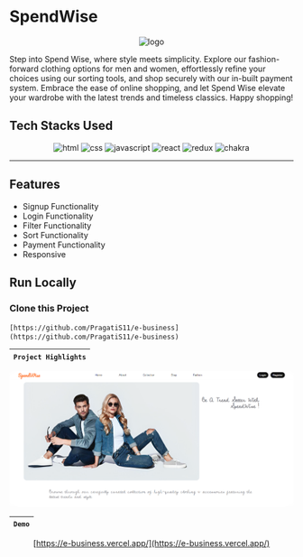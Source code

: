 # SpendWise

<div align="center"  width="55" height="55">
  <img src="https://github.com/audacity07/puny-potato-4945/blob/master/spend-wise/public/website_logo.PNG" alt="logo" width="240" height="120"/>
</div>

Step into Spend Wise, where style meets simplicity. Explore our fashion-forward clothing options for men and women, effortlessly refine your choices using our sorting tools, and shop securely with our in-built payment system. Embrace the ease of online shopping, and let Spend Wise elevate your wardrobe with the latest trends and timeless classics. Happy shopping!

## Tech Stacks Used

<p align = "center">
    <img src="https://cdn.jsdelivr.net/gh/devicons/devicon/icons/html5/html5-original.svg" alt="html" width="60" height="55"/>
<img src="https://cdn.jsdelivr.net/gh/devicons/devicon/icons/css3/css3-original.svg" alt="css" width="60" height="55"/>
<img src="https://cdn.jsdelivr.net/gh/devicons/devicon/icons/javascript/javascript-original.svg" alt="javascript" width="60" height="55"/>
<img src="https://cdn.jsdelivr.net/gh/devicons/devicon/icons/react/react-original.svg" alt="react" width="60" height="55"/>
<img src="https://cdn.jsdelivr.net/gh/devicons/devicon/icons/redux/redux-original.svg" alt="redux" width="60" height="55"/>
<img src="./spend-wise/public/chakra_icon.png?raw=true" alt="chakra" width="55" height="55"/>
</p>
<hr>

## Features

- Signup Functionality
- Login Functionality
- Filter Functionality
- Sort Functionality
- Payment Functionality
- Responsive

## Run Locally

### Clone this Project

```
[https://github.com/PragatiS11/e-business](https://github.com/PragatiS11/e-business)
```

| `Project Highlights` |
| :------------------: |

 <div align = "center">
<img src= "https://github.com/PragatiS11/reactPracticeProject/blob/main/image/ebusiness.png?raw=true" alt= "image"/>
 
  
<div/>

| `Demo` |
| :----: |

[https://e-business.vercel.app/](https://e-business.vercel.app/)

